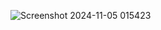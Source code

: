 
![Screenshot 2024-11-05 015423](https://github.com/user-attachments/assets/473bc5f6-223c-4917-90f8-1d3335331274)

